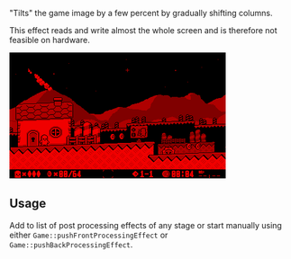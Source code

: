 "Tilts" the game image by a few percent by gradually shifting columns.

This effect reads and write almost the whole screen and is therefore not feasible on hardware. 

![](https://raw.githubusercontent.com/VUEngine/VUEngine-Plugins/master/postProcessing/Tilt/preview.png)

## Usage

Add to list of post processing effects of any stage or start manually using either `Game::pushFrontProcessingEffect` or `Game::pushBackProcessingEffect`. 
